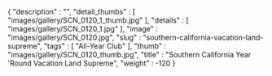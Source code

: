 {
  "description" : "",
  "detail_thumbs" : [
                       "images/gallery/SCN_0120_1_thumb.jpg"
                     ],
  "details" : [
                 "images/gallery/SCN_0120_1.jpg"
               ],
  "image" : "images/gallery/SCN_0120.jpg",
  "slug" : "southern-california-vacation-land-supreme",
  "tags" : [
              "All-Year Club"
            ],
  "thumb" : "images/gallery/SCN_0120_thumb.jpg",
  "title" : "Southern California Year 'Round Vacation Land Supreme",
  "weight" : -120
}
